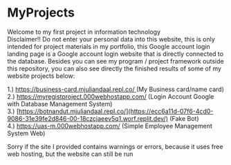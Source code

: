 # MyProjects
Welcome to my first project in information technology <br>
Disclaimer!! Do not enter your personal data into this website, this is only intended for project materials in my portfolio, this Google account login landing page is a Google account login website that is directly connected to the database.
Besides you can see my program / project framework outside this repository, you can also see directly the finished results of some of my website projects below:


1.) [https://business-card.mjuliandaal.repl.co/ ](https://1aeb88ec-286a-4eef-a7bc-22763624d6ed-00-g6njrdvljy0b.spock.replit.dev/)(My Business card/name card) <br>
2.) https://myregistproject.000webhostapp.com/ (Login Account Google with Database Management System) <br>
3.) [https://botnandut.mjuliandaal.repl.co/](https://ecc6a11d-07f6-4cd0-9086-31e39fe2d846-00-18czcjaeev5q1.worf.replit.dev/) (Fake Bot)<br>
4.) https://uas-m.000webhostapp.com/ (Simple Employee Management System Web)<br>

Sorry if the site I provided contains warnings or errors, because it uses free web hosting, but the website can still be run
